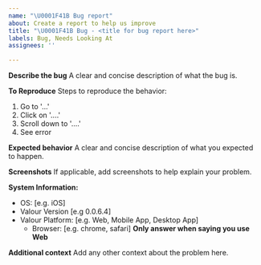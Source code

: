 ```yaml
---
name: "\U0001F41B Bug report"
about: Create a report to help us improve
title: "\U0001F41B Bug - <title for bug report here>"
labels: Bug, Needs Looking At
assignees: ''

---
```


**Describe the bug**
A clear and concise description of what the bug is.

**To Reproduce**
Steps to reproduce the behavior:
1. Go to '...'
2. Click on '....'
3. Scroll down to '....'
4. See error

**Expected behavior**
A clear and concise description of what you expected to happen.

**Screenshots**
If applicable, add screenshots to help explain your problem.

**System Information:**
 - OS: [e.g. iOS]
 - Valour Version [e.g 0.0.6.4]
 - Valour Platform: [e.g. Web, Mobile App, Desktop App]
     - Browser: [e.g. chrome, safari] **Only answer when saying you use Web**

**Additional context**
Add any other context about the problem here.
